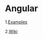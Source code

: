 # Angular
1.[Examples](https://github.com/RBTechnologies/Angular/tree/master/Examples)

2.[Wiki](https://github.com/RBTechnologies/Angular/wiki)

